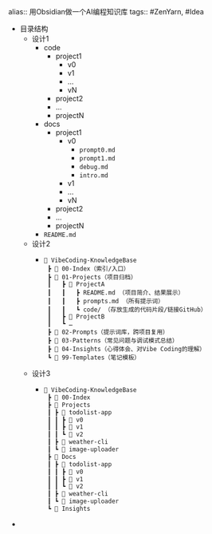 alias:: 用Obsidian做一个AI编程知识库
tags:: #ZenYarn, #Idea

- 目录结构
	- 设计1
		- code
			- project1
				- v0
				- v1
				- ...
				- vN
			- project2
			- ...
			- projectN
		- docs
			- project1
				- v0
					- `prompt0.md`
					- `prompt1.md`
					- `debug.md`
					- `intro.md`
				- v1
				- ...
				- vN
			- project2
			- ...
			- projectN
		- `README.md`
	- 设计2
		- ``` text
		  📂 VibeCoding-KnowledgeBase
		   ┣ 📂 00-Index（索引/入口）
		   ┣ 📂 01-Projects（项目归档）
		   ┃   ┣ 📂 ProjectA
		   ┃   ┃   ┣ README.md （项目简介、结果展示）
		   ┃   ┃   ┣ prompts.md （所有提示词）
		   ┃   ┃   ┗ code/ （存放生成的代码片段/链接GitHub）
		   ┃   ┣ 📂 ProjectB
		   ┃   ┗ …
		   ┣ 📂 02-Prompts（提示词库，跨项目复用）
		   ┣ 📂 03-Patterns（常见问题与调试模式总结）
		   ┣ 📂 04-Insights（心得体会、对Vibe Coding的理解）
		   ┗ 📂 99-Templates（笔记模板）
		  ```
	- 设计3
		- ``` md
		  📂 VibeCoding-KnowledgeBase
		   ┣ 📂 00-Index
		   ┣ 📂 Projects
		   ┃ ┣ 📂 todolist-app
		   ┃ ┃ ┣ 📂 v0
		   ┃ ┃ ┣ 📂 v1
		   ┃ ┃ ┗ 📂 v2
		   ┃ ┣ 📂 weather-cli
		   ┃ ┗ 📂 image-uploader
		   ┣ 📂 Docs
		   ┃ ┣ 📂 todolist-app
		   ┃ ┃ ┣ 📂 v0
		   ┃ ┃ ┣ 📂 v1
		   ┃ ┃ ┗ 📂 v2
		   ┃ ┣ 📂 weather-cli
		   ┃ ┗ 📂 image-uploader
		   ┗ 📂 Insights
		  ```
-